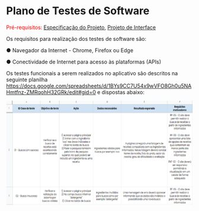# Plano de Testes de Software

<span style="color:red">Pré-requisitos: <a href="2-Especificação do Projeto.md"> Especificação do Projeto</a></span>, <a href="3-Projeto de Interface.md"> Projeto de Interface</a>

Os requisitos para realização dos testes de software são:

●     Navegador da Internet - Chrome, Firefox ou Edge

●     Conectividade de Internet para acesso às plataformas (APIs)
 
Os testes funcionais a serem realizados no aplicativo são descritos na seguinte planilha https://docs.google.com/spreadsheets/d/1BYs9CC7U54x9wVFO8Gh0u5NAHmtfnz-ZMRqohH32GRk/edit#gid=0 e dispostas abaixo:


<div align="center">
  <img src="img/Planilha Teste 1.png">
</div>

<div align="center">
  <img src="">
</div>
